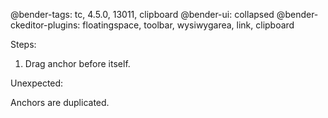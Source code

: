 @bender-tags: tc, 4.5.0, 13011, clipboard
@bender-ui: collapsed
@bender-ckeditor-plugins: floatingspace, toolbar, wysiwygarea, link, clipboard

Steps:

1. Drag anchor before itself.

Unexpected:

Anchors are duplicated.
